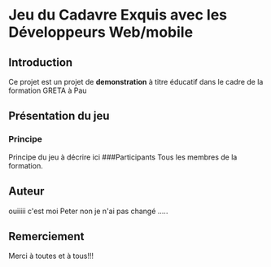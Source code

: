# Jeu du Cadavre Exquis avec les Développeurs Web/mobile
## Introduction
Ce projet est un projet de **demonstration** à titre éducatif dans le cadre de la formation GRETA à Pau

## Présentation du jeu
### Principe
Principe du jeu à décrire ici
###Participants
Tous les membres de la formation.
## Auteur
ouiiiii c'est moi Peter non je n'ai pas changé .....
## Remerciement
Merci à toutes et à tous!!!

